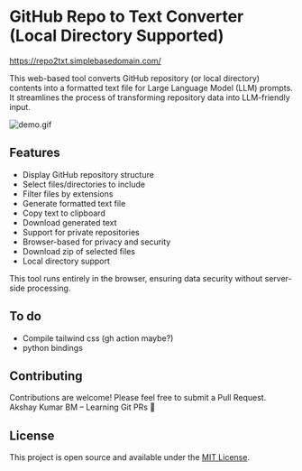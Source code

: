 # GitHub Repo to Text Converter (Local Directory Supported)

https://repo2txt.simplebasedomain.com/

This web-based tool converts GitHub repository (or local directory) contents into a formatted text file for Large Language Model (LLM) prompts. It streamlines the process of transforming repository data into LLM-friendly input.

![demo.gif](demo.gif)

## Features

- Display GitHub repository structure
- Select files/directories to include
- Filter files by extensions
- Generate formatted text file
- Copy text to clipboard
- Download generated text
- Support for private repositories
- Browser-based for privacy and security
- Download zip of selected files
- Local directory support

This tool runs entirely in the browser, ensuring data security without server-side processing.

## To do

- Compile tailwind css (gh action maybe?)
- python bindings

## Contributing

Contributions are welcome! Please feel free to submit a Pull Request.
Akshay Kumar BM – Learning Git PRs 🚀

## License

This project is open source and available under the [MIT License](LICENSE).
